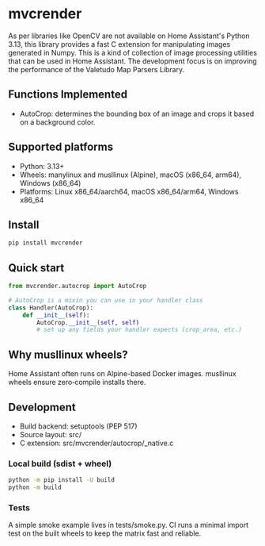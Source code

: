 # mvcrender

As per libraries like OpenCV are not available on Home Assistant's Python 3.13, this library provides
a fast C extension for manipulating images generated in Numpy.
This is a kind of collection of image processing utilities that can be used in Home Assistant.
The development focus is on improving the performance of the Valetudo Map Parsers Library.

## Functions Implemented
- AutoCrop: determines the bounding box of an image and crops it based on a background color.

## Supported platforms
- Python: 3.13+
- Wheels: manylinux and musllinux (Alpine), macOS (x86_64, arm64), Windows (x86_64)
- Platforms: Linux x86_64/aarch64, macOS x86_64/arm64, Windows x86_64

## Install

```bash
pip install mvcrender
```

## Quick start

```python
from mvcrender.autocrop import AutoCrop

# AutoCrop is a mixin you can use in your handler class
class Handler(AutoCrop):
    def __init__(self):
        AutoCrop.__init__(self, self)
        # set up any fields your handler expects (crop_area, etc.)
```

## Why musllinux wheels?

Home Assistant often runs on Alpine-based Docker images. musllinux wheels ensure zero‑compile installs there.

## Development

- Build backend: setuptools (PEP 517)
- Source layout: src/
- C extension: src/mvcrender/autocrop/_native.c

### Local build (sdist + wheel)

```bash
python -m pip install -U build
python -m build
```

### Tests

A simple smoke example lives in tests/smoke.py. CI runs a minimal import test on the built wheels to keep the matrix fast and reliable.
